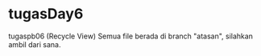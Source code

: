 # tugasDay6
tugaspb06 (Recycle View)
Semua file berada di branch "atasan", silahkan ambil dari sana.
